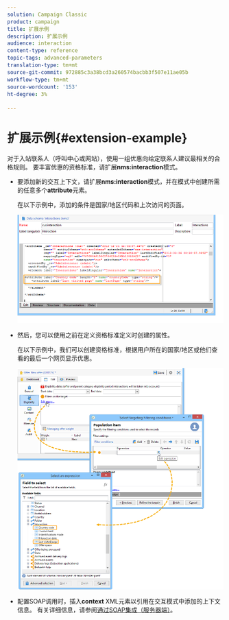 ```yaml
---
solution: Campaign Classic
product: campaign
title: 扩展示例
description: 扩展示例
audience: interaction
content-type: reference
topic-tags: advanced-parameters
translation-type: tm+mt
source-git-commit: 972885c3a38bcd3a260574bacbb3f507e11ae05b
workflow-type: tm+mt
source-wordcount: '153'
ht-degree: 3%

---
```



# 扩展示例{#extension-example}

对于入站联系人（呼叫中心或网站），使用一组优惠向给定联系人建议最相关的合格规则。 要丰富优惠的资格标准，请扩展&#x200B;**nms:interaction**&#x200B;模式。

* 要添加新的交互上下文，请扩展&#x200B;**nms:interaction**&#x200B;模式，并在模式中创建所需的任意多个&#x200B;**attribute**&#x200B;元素。

   在以下示例中，添加的条件是国家/地区代码和上次访问的页面。

   ![](assets/s_ncs_configuration_offer_schemas.png)

* 然后，您可以使用之前在定义资格标准定义时创建的属性。

   在以下示例中，我们可以创建资格标准，根据用户所在的国家/地区或他们查看的最后一个网页显示优惠。

   ![](assets/s_ncs_configuration_offer_context.png)

* 配置SOAP调用时，插入&#x200B;**context** XML元素以引用在交互模式中添加的上下文信息。 有关详细信息，请参阅[通过SOAP集成（服务器端）](../../interaction/using/integration-via-soap--server-side-.md)。

